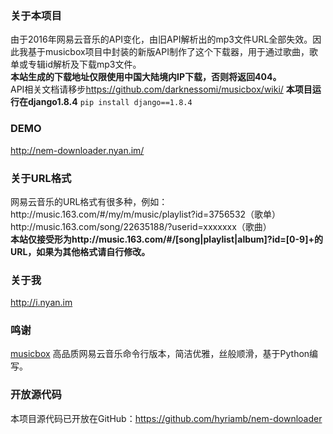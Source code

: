 <h3>关于本项目</h3>
<span>由于2016年网易云音乐的API变化，由旧API解析出的mp3文件URL全部失效。因此我基于musicbox项目中封装的新版API制作了这个下载器，用于通过歌曲，歌单或专辑id解析及下载mp3文件。</span><br>
<span><strong>本站生成的下载地址仅限使用中国大陆境内IP下载，否则将返回404。</strong></span><br>
<span>API相关文档请移步<a href="https://github.com/darknessomi/musicbox/wiki">https://github.com/darknessomi/musicbox/wiki/</a></span>
<span><strong>本项目运行在django1.8.4</strong></span>
<span><code>pip install django==1.8.4</code></span>
<h3>DEMO</h3>
<a href="http://nem-downloader.nyan.im/">http://nem-downloader.nyan.im/</a>
<h3>关于URL格式</h3>
<span>网易云音乐的URL格式有很多种，例如：</span><br>
<span>http://music.163.com/#/my/m/music/playlist?id=3756532（歌单）</span><br>
<span>http://music.163.com/song/22635188/?userid=xxxxxxx（歌曲）</span><br>
<span><strong>本站仅接受形为http://music.163.com/#/[song|playlist|album]?id=[0-9]+的URL，如果为其他格式请自行修改。</strong></span>
<h3>关于我</h3>
<a href="http://i.nyan.im/">http://i.nyan.im</a>
<h3>鸣谢</h3>
<span><a href="https://github.com/darknessomi/musicbox">musicbox</a> 高品质网易云音乐命令行版本，简洁优雅，丝般顺滑，基于Python编写。</span><br>
<h3>开放源代码</h3>
<span>本项目源代码已开放在GitHub：<a href="https://github.com/hyriamb/nem-downloader">https://github.com/hyriamb/nem-downloader</a></span>

